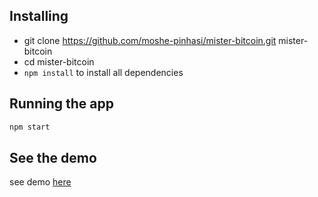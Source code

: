 
## Installing
* git clone https://github.com/moshe-pinhasi/mister-bitcoin.git mister-bitcoin
* cd mister-bitcoin
* `npm install` to install all dependencies

## Running the app
```bash
npm start
```

## See the demo
see demo [here](https://moshe-pinhasi.github.io/mister-bitcoin/)